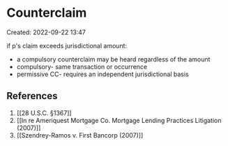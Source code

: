 # Counterclaim
Created: 2022-09-22 13:47

if p's claim exceeds jurisdictional amount:
- a compulsory counterclaim may be heard regardless of the amount
- compulsory- same transaction or occurrence
- permissive CC- requires an independent jurisdictional basis 


## References

1. [[28 U.S.C. §1367]]
2. [[In re Ameriquest Mortgage Co. Mortgage Lending Practices Litigation (2007)]]
3. [[Szendrey-Ramos v. First Bancorp (2007)]]
